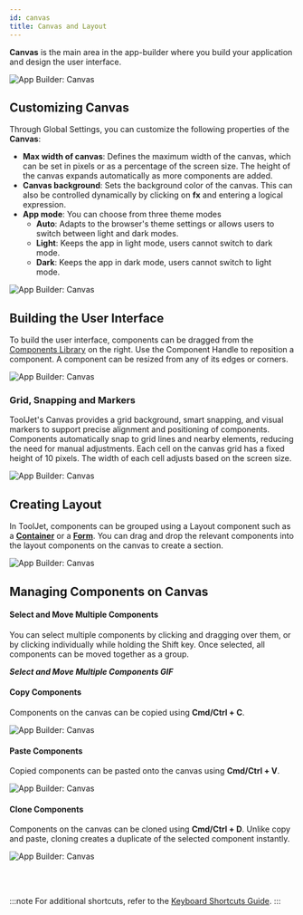 ```yaml
---
id: canvas
title: Canvas and Layout
---
```


**Canvas** is the main area in the app-builder where you build your application and design the user interface.

<img className="screenshot-full img-full" src="/img/app-builder/canvas/canvas.png" alt="App Builder: Canvas"/>

## Customizing Canvas

Through Global Settings, you can customize the following properties of the **Canvas**:

- **Max width of canvas**: Defines the maximum width of the canvas, which can be set in pixels or as a percentage of the screen size. The height of the canvas expands automatically as more components are added.
- **Canvas background**: Sets the background color of the canvas. This can also be controlled dynamically by clicking on **fx** and entering a logical expression.
- **App mode**: You can choose from three theme modes
    - **Auto**: Adapts to the browser's theme settings or allows users to switch between light and dark modes.
    - **Light**: Keeps the app in light mode, users cannot switch to dark mode.
    - **Dark**: Keeps the app in dark mode, users cannot switch to light mode.

<img className="screenshot-full img-s" src="/img/app-builder/canvas/global-settings.png" alt="App Builder: Canvas"/>

## Building the User Interface

To build the user interface, components can be dragged from the [Components Library](#) on the right. Use the Component Handle to reposition a component. A component can be resized from any of its edges or corners.

<img className="screenshot-full img-full" src="/img/app-builder/canvas/drag.gif" alt="App Builder: Canvas"/>

### Grid, Snapping and Markers

ToolJet's Canvas provides a grid background, smart snapping, and visual markers to support precise alignment and positioning of components. Components automatically snap to grid lines and nearby elements, reducing the need for manual adjustments. Each cell on the canvas grid has a fixed height of 10 pixels. The width of each cell adjusts based on the screen size.

<img className="screenshot-full img-m" src="/img/app-builder/canvas/snap.png" alt="App Builder: Canvas"/>

## Creating Layout

In ToolJet, components can be grouped using a Layout component such as a **[Container](#)** or a **[Form](#)**. You can drag and drop the relevant components into the layout components on the canvas to create a section.

<img className="screenshot-full img-m" src="/img/app-builder/canvas/form.png" alt="App Builder: Canvas"/>

## Managing Components on Canvas

#### Select and Move Multiple Components

You can select multiple components by clicking and dragging over them, or by clicking individually while holding the Shift key. Once selected, all components can be moved together as a group.

***Select and Move Multiple Components GIF***

#### Copy Components

Components on the canvas can be copied using **Cmd/Ctrl + C**.

<img className="screenshot-full img-m" src="/img/app-builder/canvas/copy.png" alt="App Builder: Canvas"/>

#### Paste Components

Copied components can be pasted onto the canvas using **Cmd/Ctrl + V**.

<img className="screenshot-full img-m" src="/img/app-builder/canvas/paste.png" alt="App Builder: Canvas"/>

#### Clone Components

Components on the canvas can be cloned using **Cmd/Ctrl + D**. Unlike copy and paste, cloning creates a duplicate of the selected component instantly.

<img className="screenshot-full img-m" src="/img/app-builder/canvas/clone.png" alt="App Builder: Canvas"/>

<br/><br/>

:::note
For additional shortcuts, refer to the [Keyboard Shortcuts Guide](/docs/tutorial/keyboard-shortcuts).
:::
